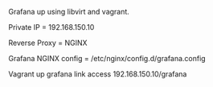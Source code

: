 Grafana up using libvirt and vagrant.

Private IP = 192.168.150.10

Reverse Proxy = NGINX

Grafana NGINX config = /etc/nginx/config.d/grafana.config

Vagrant up
grafana link access 192.168.150.10/grafana
